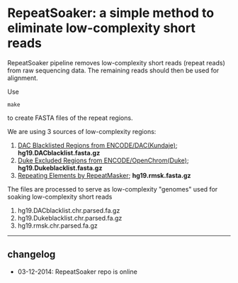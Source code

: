 RepeatSoaker: a simple method to eliminate low-complexity short reads
======================================================================

RepeatSoaker pipeline removes low-complexity short reads (repeat reads) from raw sequencing data. The remaining reads should then be used for alignment.

Use

    make

to create FASTA files of the repeat regions.

We are using 3 sources of low-complexity regions:

1. [DAC Blacklisted Regions from ENCODE/DAC(Kundaje)](http://genome.ucsc.edu/cgi-bin/hgTables?db=hg19&hgta_group=map&hgta_track=wgEncodeMapability&hgta_table=wgEncodeDacMapabilityConsensusExcludable&hgta_doSchema=describe+table+schema); **hg19.DACblacklist.fasta.gz**
2. [Duke Excluded Regions from ENCODE/OpenChrom(Duke)](http://genome.ucsc.edu/cgi-bin/hgTables?db=hg19&hgta_group=map&hgta_track=wgEncodeMapability&hgta_table=wgEncodeDukeMapabilityRegionsExcludable&hgta_doSchema=describe+table+schema); **hg19.Dukeblacklist.fasta.gz**
3. [Repeating Elements by RepeatMasker](http://genome.ucsc.edu/cgi-bin/hgTables?db=hg19&hgta_group=rep&hgta_track=rmsk&hgta_table=rmsk&hgta_doSchema=describe+table+schema); **hg19.rmsk.fasta.gz**

The files are processed to serve as low-complexity "genomes" used for soaking low-complexity short reads

1. hg19.DACblacklist.chr.parsed.fa.gz
2. hg19.Dukeblacklist.chr.parsed.fa.gz
3. hg19.rmsk.chr.parsed.fa.gz

----
## changelog
* 03-12-2014: RepeatSoaker repo is online
